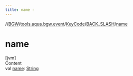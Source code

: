 ```yaml
---
title: name -
---
```

//[BGW](../../../../index.md)/[tools.aqua.bgw.event](../../index.md)/[KeyCode](../index.md)/[BACK_SLASH](index.md)/[name](name.md)



# name  
[jvm]  
Content  
val [name](name.md): [String](https://kotlinlang.org/api/latest/jvm/stdlib/kotlin/-string/index.html)  



